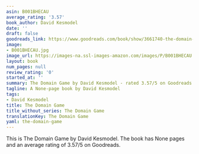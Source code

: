 ```yaml
---
asin: B001BHECAU
average_rating: '3.57'
book_author: David Kesmodel
date: ''
draft: false
goodreads_link: https://www.goodreads.com/book/show/3661740-the-domain-game
image:
- B001BHECAU.jpg
image_url: https://images-na.ssl-images-amazon.com/images/P/B001BHECAU.01._SCLZZZZZZZ.jpg
layout: book
num_pages: null
review_rating: '0'
started_at: ''
summary: The Domain Game by David Kesmodel - rated 3.57/5 on Goodreads
tagline: A None-page book by David Kesmodel
tags:
- David Kesmodel
title: The Domain Game
title_without_series: The Domain Game
translationKey: The Domain Game
yaml: the-domain-game
---
```


This is The Domain Game by David Kesmodel. The book has None pages and an average rating of 3.57/5 on Goodreads.